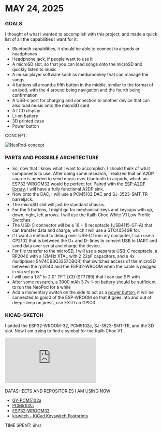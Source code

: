 # MAY 24, 2025

### GOALS
I thought of what I wanted to accomplish with this project, and made a quick list of all the capabilities I want for it:
- Bluetooth capabilities, it should be able to connect to airpods or headphones
- Headphone jack, if people want to use it
- A microSD slot, so that you can load songs onto the microSD and quickly listen to music
- A music player software such as mediamonkey that can manage the songs
- 4 buttons all around a fifth button in the middle, similar to the format of an ipod, with the 4 around being navigation and the fourth being confirmation
- A USB-c port for charging and connection to another device that can also load music onto the microSD card
- A LCD display
- Li-on battery
- 3D printed case
- Power button

CONCEPT:

![NeoPod-concept](https://github.com/user-attachments/assets/f404d724-f5f2-41ae-bf1e-169ad44bc721)
### PARTS AND POSSIBLE ARCHITECTURE
- So, now that I know what I want to accomplish, I should think of what components to use. After doing some research, I realized that an A2DP source is needed to send music over bluetooth to airpods, which an ESP32-WROOM32 would be perfect for. Paired with the [ESP-A2DP library](https://github.com/pschatzmann/ESP32-A2DP), I will have a fully functional A2DP sink. 
- Now onto the DAC, I will use a PCM5102 DAC and SJ-3523-SMT-TR barreljack. 
- The microSD slot will just be standard chassis. 
- For the 5 buttons, I might go for mechanical keys and keycaps with up, down, right, left arrows. I will use the Kailh Choc White V1 Low Profile Switches
- The USB-C connector will be a 16 + 8 receptacle (USB4115-GF-A) that can transfer data and charge, which I will use a STC4054GR for.
- If I want a method to debug over USB-C from my computer, I can use a CP2102 that is between the D+ and D- lines to convert USB to UART and send data over serial and charge the device. 
- For file transfer to the microSD, I will use a separate USB-C receptacle, a RP2040 with a 12MHz XTAL with 2 22pF capacitors, and a 4x multiplexer(SN74CB3Q3257DBQR) that switches access of the microSD between the rp2040 and the ESP32-WROOM when the cable is plugged in via sel pins
- I will use a 1.8" to 2.0" TFT LCD (ST7789) that I can use SPI with
- After some research, a 3000 mAh 3.7v li-on battery should be sufficient to run the NeoPod for a while
- Add a momentary switch on the side to act as a [power button](https://randomnerdtutorials.com/esp32-deep-sleep-arduino-ide-wake-up-sources/), it will be connected to gpio0 of the ESP-WROOM so that it goes into and out of deep-sleep on press, use EXT0 on GPIO0

### KICAD-SKETCH

I added the ESP32-WROOM-32, PCM5102a, SJ-3523-SMT-TR, and the SD slot. Now I am trying to find a symbol for the Kailh Choc V1.

![NeoPod_5/24/25](https://raw.githubusercontent.com/lsyzg/NeoPod/refs/heads/main/Images/NeoPod_5-24-25.pdf)

DATASHEETS AND REPOSITORIES I AM USING NOW
- [GY-PCM5102a](https://todbot.com/blog/wp-content/uploads/2023/05/macsbug_pcm5102_info.jpg)
- [PCM5102a](https://www.ti.com/lit/ds/symlink/pcm5102a.pdf?ts=1748075100790&ref_url=https%253A%252F%252Fwww.ti.com%252Fproduct%252FPCM5102A%253Futm_source%253Dgoogle%2526utm_medium%253Dcpc%2526utm_campaign%253Dasc-null-null-44700045336317125_prodfolderdynamic-cpc-pf-google-ww_en_int%2526utm_content%253Dprodfolddynamic%2526ds_k%253DDYNAMIC+SEARCH+ADS%2526DCM%253Dyes%2526gad_source%253D1%2526gad_campaignid%253D6465330681%2526gbraid%253D0AAAAAC068F3y38dTNUFxfDZH98xuF_1oU%2526gclid%253DCjwKCAjw3MXBBhAzEiwA0vLXQfC7bXXGllGd-9q7n_Mi0rRSxtiPGLOc2QiR0GRdfrctm7GgXN592xoCbpAQAvD_BwE%2526gclsrc%253Daw.ds)
- [ESP32-WROOM32](https://www.espressif.com/sites/default/files/documentation/esp32-wroom-32_datasheet_en.pdf)
- [kiswitch - KiCad Keyswitch Footprints](https://github.com/kiswitch/kiswitch/tree/main)
  
TIME SPENT: 6hrs
